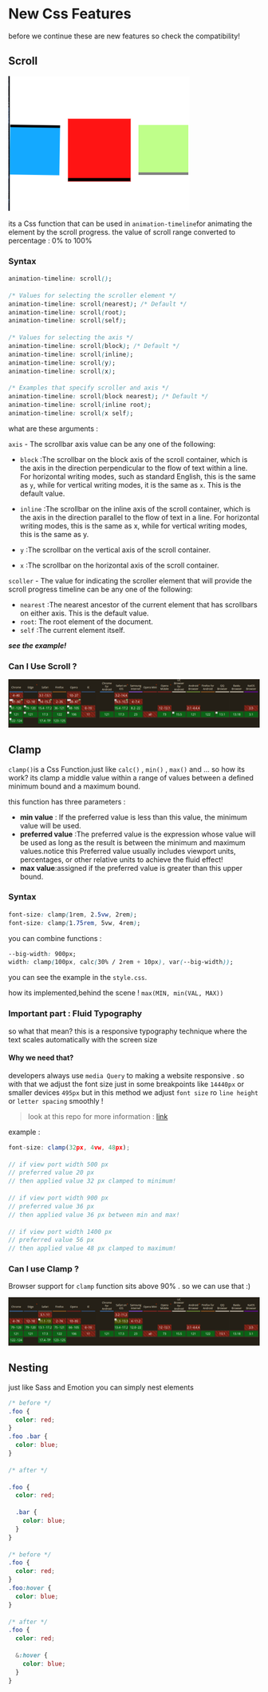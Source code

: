 # New Css Features

before we continue these are new features so check the compatibility!

## Scroll

![alt text](image-2.png)

its a Css function that can be used in `animation-timeline`for animating the element by the scroll progress. the value of scroll range converted to percentage : 0% to 100%

### Syntax

```css
animation-timeline: scroll();

/* Values for selecting the scroller element */
animation-timeline: scroll(nearest); /* Default */
animation-timeline: scroll(root);
animation-timeline: scroll(self);

/* Values for selecting the axis */
animation-timeline: scroll(block); /* Default */
animation-timeline: scroll(inline);
animation-timeline: scroll(y);
animation-timeline: scroll(x);

/* Examples that specify scroller and axis */
animation-timeline: scroll(block nearest); /* Default */
animation-timeline: scroll(inline root);
animation-timeline: scroll(x self);
```

what are these arguments :

`axis` - The scrollbar axis value can be any one of the following:

- `block` :The scrollbar on the block axis of the scroll container, which is the axis in the direction perpendicular to the flow of text within a line. For horizontal writing modes, such as standard English, this is the same as `y`, while for vertical writing modes, it is the same as `x`. This is the default value.
- `inline` :The scrollbar on the inline axis of the scroll container, which is the axis in the direction parallel to the flow of text in a line. For horizontal writing modes, this is the same as x, while for vertical writing modes, this is the same as y.
- `y` :The scrollbar on the vertical axis of the scroll container.

- `x` :The scrollbar on the horizontal axis of the scroll container.

`scoller` - The value for indicating the scroller element that will provide the scroll progress timeline can be any one of the following:

- `nearest` :The nearest ancestor of the current element that has scrollbars on either axis. This is the default value.
- `root`: The root element of the document.
- `self` :The current element itself.

**_see the example!_**

### Can I Use Scroll ?

![alt text](image.png)

## Clamp

`clamp()`is a Css Function.just like `calc()` , `min()` , `max()` and ...
so how its work?
its clamp a middle value within a range of values between a defined minimum bound and a maximum bound.

this function has three parameters :

- **min value** : If the preferred value is less than this value, the minimum value will be used.
- **preferred value** :The preferred value is the expression whose value will be used as long as the result is between the minimum and maximum values.notice this Preferred value usually includes viewport units, percentages, or other relative units to achieve the fluid effect!
- **max value**:assigned if the preferred value is greater than this upper bound.

### Syntax

```css
font-size: clamp(1rem, 2.5vw, 2rem);
font-size: clamp(1.75rem, 5vw, 4rem);
```

you can combine functions :

```css
--big-width: 900px;
width: clamp(100px, calc(30% / 2rem + 10px), var(--big-width));
```

you can see the example in the `style.css`.

how its implemented,behind the scene !
`max(MIN, min(VAL, MAX))`

### Important part : Fluid Typography

so what that mean?
this is a responsive typography technique where the text scales automatically with the screen size

#### Why we need that?

developers always use `media Query` to making a website responsive . so with that we adjust the font size just in some breakpoints like `14440px` or smaller devices `495px` but in this method we adjust `font size` ro `line height` or `letter spacing` smoothly !

> look at this repo for more information : [link](https://github.com/codeAdrian/modern-fluid-typography-editor)

example :

```js
font-size: clamp(32px, 4vw, 48px);

// if view port width 500 px
// preferred value 20 px
// then applied value 32 px clamped to minimum!

// if view port width 900 px
// preferred value 36 px
// then applied value 36 px between min and max!

// if view port width 1400 px
// preferred value 56 px
// then applied value 48 px clamped to maximum!
```

### Can I use Clamp ?

Browser support for `clamp` function sits above 90% . so we can use that :)

![alt text](image-1.png)

## Nesting

just like Sass and Emotion you can simply nest elements

```css
/* before */
.foo {
  color: red;
}
.foo .bar {
  color: blue;
}

/* after */

.foo {
  color: red;

  .bar {
    color: blue;
  }
}

/* before */
.foo {
  color: red;
}
.foo:hover {
  color: blue;
}

/* after */
.foo {
  color: red;

  &:hover {
    color: blue;
  }
}
```
